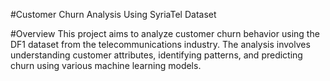 #Customer Churn Analysis Using SyriaTel Dataset





#Overview
This project aims to analyze customer churn behavior using the DF1 dataset from the telecommunications industry. 
The analysis involves understanding customer attributes, identifying patterns, and predicting churn using various machine learning models.
